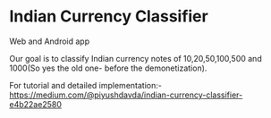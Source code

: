 # Indian Currency Classifier
Web and Android app

Our goal is to classify Indian currency notes of 10,20,50,100,500 and 1000(So yes the old one- before the demonetization).

For tutorial and detailed implementation:-https://medium.com/@piyushdavda/indian-currency-classifier-e4b22ae2580
